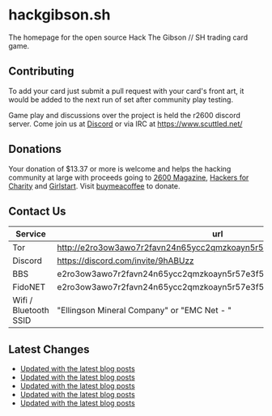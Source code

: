 # hackgibson.sh
The homepage for the open source Hack The Gibson // SH trading card game.


## Contributing

To add your card just submit a pull request with your card's front art, it would be added to the next run of set after community play testing.

Game play and discussions over the project is held the r2600 discord server. Come join us at [Discord](https://discord.com/invite/9hABUzz) or via IRC at https://www.scuttled.net/


## Donations

Your donation of $13.37 or more is welcome and helps the hacking community at large with proceeds going to [2600 Magazine](https://2600.com/), [Hackers for Charity](https://hackersforcharity.org) and [Girlstart](https://girlstart.org).  Visit [buymeacoffee](https://www.buymeacoffee.com/hackgibson.sh) to donate.


## Contact Us

Service | url
-|-
Tor | http://e2ro3ow3awo7r2favn24n65ycc2qmzkoayn5r57e3f56nvjwdcgg32ad.onion
Discord | https://discord.com/invite/9hABUzz
BBS | e2ro3ow3awo7r2favn24n65ycc2qmzkoayn5r57e3f56nvjwdcgg32ad.onion:23
FidoNET | e2ro3ow3awo7r2favn24n65ycc2qmzkoayn5r57e3f56nvjwdcgg32ad.onion:24554
Wifi / Bluetooth SSID | "Ellingson Mineral Company" or "EMC Net - <fidonet address>"

## Latest Changes
<!-- BLOG-POST-LIST:START -->
- [Updated with the latest blog posts](https://github.com/DFW2600/hackgibson.sh/commit/b96e8b7a3078ea7f00fc0a21e465a2e2078b5135)
- [Updated with the latest blog posts](https://github.com/DFW2600/hackgibson.sh/commit/5059bfbab99687932a217bb222a147f58d72b45f)
- [Updated with the latest blog posts](https://github.com/DFW2600/hackgibson.sh/commit/63272be64e4627b5865fd37eaad16e276a706374)
- [Updated with the latest blog posts](https://github.com/DFW2600/hackgibson.sh/commit/ae9d12fb23d11ea22b7ff0da13bd954b4155d2b2)
- [Updated with the latest blog posts](https://github.com/DFW2600/hackgibson.sh/commit/38baee5f9f00ae3b587f7c1c6efbb6d0aa239c5c)
<!-- BLOG-POST-LIST:END -->
